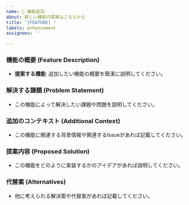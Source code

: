 ```yaml
---
name: 🚀 機能追加
about: 新しい機能の提案はこちらから
title: "[FEATURE] "
labels: enhancement
assignees: ''

---
```


### 機能の概要 (Feature Description)
- **提案する機能**: 追加したい機能の概要を簡潔に説明してください。

### 解決する課題 (Problem Statement)
- この機能によって解決したい課題や問題を説明してください。

### 追加のコンテキスト (Additional Context)
- この機能に関連する背景情報や関連するIssueがあれば記載してください。

### 提案内容 (Proposed Solution)
- この機能をどのように実装するかのアイデアがあれば説明してください。

### 代替案 (Alternatives)
- 他に考えられる解決策や代替案があれば記載してください。

